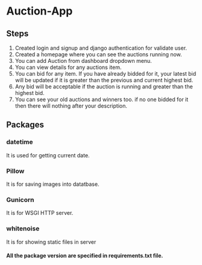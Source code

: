 # Auction-App
## Steps
1. Created login and signup and django authentication for validate user.
2. Created a homepage where you can see the auctions running now.
3. You can add Auction from dashboard dropdown menu.
4. You can view details for any auctions item.
5. You can bid for any item. If you have already bidded for it, your latest bid will be updated if it is greater than the previous and current highest bid.
6. Any bid will be acceptable if the auction is running and greater than the highest bid.
7. You can see your old auctions and winners too. if no one bidded for it then there will nothing after your description.

## Packages
### datetime
It is used for getting current date.
### Pillow
It is for saving images into datatbase.
### Gunicorn 
It is for WSGI HTTP server.
### whitenoise
It is for showing static files in server

#### All the package version are specified in requirements.txt file.

